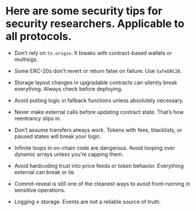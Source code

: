 # Here are some security tips for security researchers. Applicable to all protocols. 

- Don’t rely on `tx.origin`. It breaks with contract-based wallets or multisigs.

- Some ERC-20s don’t revert or return false on failure. Use `SafeERC20`.

- Storage layout changes in upgradable contracts can silently break everything. Always check before deploying.

- Avoid putting logic in fallback functions unless absolutely necessary.

- Never make external calls before updating contract state. That’s how reentrancy slips in.

- Don’t assume transfers always work. Tokens with fees, blacklists, or paused states will break your logic.

- Infinite loops in on-chain code are dangerous. Avoid looping over dynamic arrays unless you’re capping them.

- Avoid hardcoding trust into price feeds or token behavior. Everything external can break or lie.

- Commit-reveal is still one of the cleanest ways to avoid front-running in sensitive operations.

- Logging ≠ storage. Events are not a reliable source of truth.